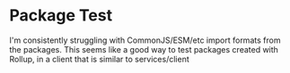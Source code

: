 # Package Test
I'm consistently struggling with CommonJS/ESM/etc import formats from the packages. This seems like a good way to test packages created with Rollup, in a client that is similar to services/client
